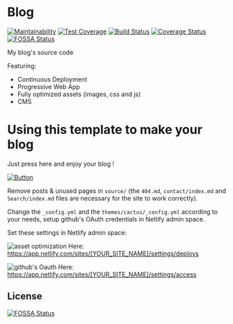 # Blog
[![Maintainability](https://api.codeclimate.com/v1/badges/de96f52fc4c398710a1a/maintainability)](https://codeclimate.com/github/Kakise/Blog/maintainability) [![Test Coverage](https://api.codeclimate.com/v1/badges/de96f52fc4c398710a1a/test_coverage)](https://codeclimate.com/github/Kakise/Blog/test_coverage) [![Build Status](https://travis-ci.org/Kakise/Blog.svg?branch=master)](https://travis-ci.org/Kakise/Blog) [![Coverage Status](https://coveralls.io/repos/github/Kakise/Blog/badge.svg?branch=master)](https://coveralls.io/github/Kakise/Blog?branch=master)
[![FOSSA Status](https://app.fossa.io/api/projects/git%2Bgithub.com%2FKakise%2FBlog.svg?type=shield)](https://app.fossa.io/projects/git%2Bgithub.com%2FKakise%2FBlog?ref=badge_shield)

My blog's source code

Featuring:
  - Continuous Deployment
  - Progressive Web App
  - Fully optimized assets (images, css and js)
  - CMS

# Using this template to make your blog

Just press here and enjoy your blog !

[![Button](https://www.netlify.com/img/deploy/button.svg)](https://app.netlify.com/start/deploy?repository=https://github.com/Kakise/Blog)


Remove posts & unused pages in `source/` (the `404.md`, `contact/index.md` and `Search/index.md` files are necessary for the site to work correctly).

Change the `_config.yml` and the `themes/cactus/_config.yml` according to your needs, setup github's OAuth credentials in Netlify admin space.

Set these settings in Netlify admin space:

![asset optimization](https://www.awesomescreenshot.com/upload//229540/d073534f-a123-45f4-67f7-7cf4f9480bbc.png)
Here: https://app.netlify.com/sites/[YOUR_SITE_NAME]/settings/deploys

![github's Oauth](https://www.awesomescreenshot.com/upload//229540/2e23faef-10f0-42cb-55a8-c74037ffa1e8.png)
Here: https://app.netlify.com/sites/[YOUR_SITE_NAME]/settings/access

## License
[![FOSSA Status](https://app.fossa.io/api/projects/git%2Bgithub.com%2FKakise%2FBlog.svg?type=large)](https://app.fossa.io/projects/git%2Bgithub.com%2FKakise%2FBlog?ref=badge_large)
